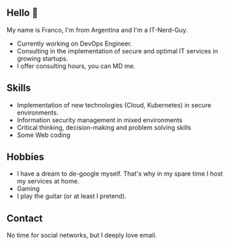 ## Hello 👋

My name is Franco, I'm from Argentina and I'm a IT-Nerd-Guy.

* Currently working on DevOps Engineer.
* Consulting in the implementation of secure and optimal IT services in growing startups.
* I offer consulting hours, you can MD me.

## Skills

* Implementation of new technologies (Cloud, Kubernetes) in secure environments.
* Information security management in mixed environments
* Critical thinking, decision-making and problem solving skills
* Some Web coding

## Hobbies

* I have a dream to de-google myself. That's why in my spare time I host my services at home.
* Gaming
* I play the guitar (or at least I pretend).

## Contact

No time for social networks, but I deeply love email.

